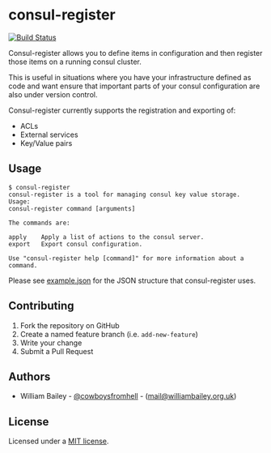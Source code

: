 consul-register
===============

[![Build Status](https://travis-ci.org/williambailey/consul-register.svg)](https://travis-ci.org/williambailey/consul-register)

Consul-register allows you to define items in configuration and then register those items on a running consul cluster.

This is useful in situations where you have your infrastructure defined as code and want ensure that important parts of your consul configuration are also under version control.

Consul-register currently supports the registration and exporting of:
* ACLs
* External services
* Key/Value pairs

Usage
-----

```
$ consul-register
consul-register is a tool for managing consul key value storage.
Usage:
consul-register command [arguments]

The commands are:

apply    Apply a list of actions to the consul server.
export   Export consul configuration.

Use "consul-register help [command]" for more information about a command.
```

Please see [example.json](example.json) for the JSON structure that consul-register uses.

Contributing
------------

1. Fork the repository on GitHub
2. Create a named feature branch (i.e. `add-new-feature`)
3. Write your change
4. Submit a Pull Request

Authors
-------

- William Bailey - [@cowboysfromhell](https://twitter.com/cowboysfromhell) - ([mail@williambailey.org.uk](mailto:mail@williambailey.org.uk))

License
-------

Licensed under a [MIT license](LICENSE.txt).
